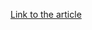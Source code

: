 [Link to the article](https://www.sentinelone.com/labs/aoqin-dragon-newly-discovered-chinese-linked-apt-has-been-quietly-spying-on-organizations-for-10-years/)
